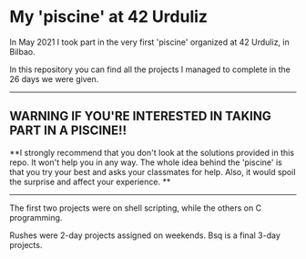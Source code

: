 # My 'piscine' at 42 Urduliz

In May 2021 I took part in the very first 'piscine' organized at 42 Urduliz, in Bilbao.

In this repository you can find all the projects I managed to complete in the 26 days we were given. 

---
## WARNING IF YOU'RE INTERESTED IN TAKING PART IN A PISCINE!!
**I strongly recommend that you don't look at the solutions provided in this repo. It won't help you in any way. The whole idea behind the 'piscine' is that you try your best and asks your classmates for help. Also, it would spoil the surprise and affect your experience. **

---

The first two projects were on shell scripting, while the others on C programming.

Rushes were 2-day projects assigned on weekends. Bsq is a final 3-day projects.
